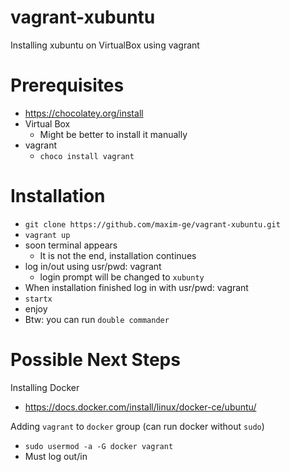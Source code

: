 # vagrant-xubuntu

Installing xubuntu on VirtualBox using vagrant 

# Prerequisites

- https://chocolatey.org/install
- Virtual Box
  - Might be better to install it manually
- vagrant 
  - `choco install vagrant`

# Installation

- `git clone https://github.com/maxim-ge/vagrant-xubuntu.git`
- `vagrant up`
- soon terminal appears
  - It is not the end, installation continues
- log in/out using usr/pwd: vagrant
  - login prompt will be changed to `xubunty`
- When installation finished log in with usr/pwd: vagrant
- `startx`
- enjoy
- Btw: you can run `double commander`

# Possible Next Steps

Installing Docker
- https://docs.docker.com/install/linux/docker-ce/ubuntu/

Adding `vagrant` to `docker` group (can run docker without `sudo`)
- `sudo usermod -a -G docker vagrant`
- Must log out/in
